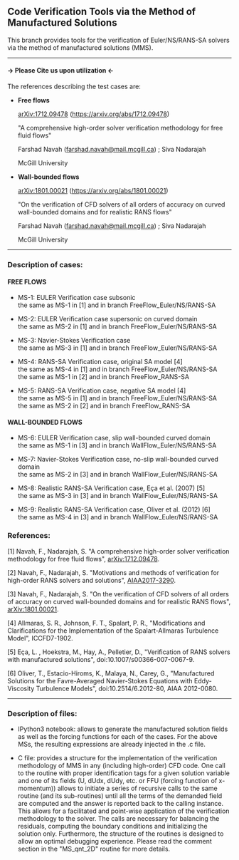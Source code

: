 ## Code Verification Tools via the Method of Manufactured Solutions
This branch provides tools for the verification of Euler/NS/RANS-SA solvers via the method of manufactured solutions (MMS).

---------------------------------------------
#### -> Please Cite us upon utilization <-

The references describing the test cases are: 

- **Free flows**

    [arXiv:1712.09478](arXiv_1712.09478.pdf) (https://arxiv.org/abs/1712.09478)

    "A comprehensive high-order solver verification methodology for free fluid flows"

    Farshad Navah (farshad.navah@mail.mcgill.ca) ; Siva Nadarajah 

    McGill University


- **Wall-bounded flows**

    [arXiv:1801.00021](arXiv_1801.00021.pdf) (https://arxiv.org/abs/1801.00021)

    "On the verification of CFD solvers of all orders of accuracy on curved wall-bounded domains and for realistic RANS flows"

    Farshad Navah (farshad.navah@mail.mcgill.ca) ; Siva Nadarajah 

    McGill University

---------------------------------------------
### Description of cases:

#### FREE FLOWS
- MS-1: EULER Verification case subsonic                                       
        the same as MS-1 in [1] and in branch FreeFlow_Euler/NS/RANS-SA       
                                                                             
- MS-2: EULER Verification case supersonic on curved domain                   
        the same as MS-2 in [1] and in branch FreeFlow_Euler/NS/RANS-SA       
                                                                             
- MS-3:  Navier-Stokes Verification case                    
         the same as MS-3 in [1] and in branch FreeFlow_Euler/NS/RANS-SA       
                                                                             
- MS-4: RANS-SA Verification case, original SA model [4]                         
        the same as MS-4 in [1] and in branch FreeFlow_Euler/NS/RANS-SA       
        the same as MS-1 in [2] and in branch FreeFlow_RANS-SA                
                                                                             
- MS-5: RANS-SA Verification case, negative SA model [4]                         
        the same as MS-5 in [1] and in branch FreeFlow_Euler/NS/RANS-SA       
        the same as MS-2 in [2] and in branch FreeFlow_RANS-SA       

#### WALL-BOUNDED FLOWS        
- MS-6: EULER Verification case, slip wall-bounded curved domain              
        the same as MS-1 in [3] and in branch WallFlow_Euler/NS/RANS-SA       
                                                                             
- MS-7: Navier-Stokes Verification case, no-slip wall-bounded curved domain   
        the same as MS-2 in [3] and in branch WallFlow_Euler/NS/RANS-SA       
                                                                             
- MS-8: Realistic RANS-SA Verification case, Eça et al. (2007) [5]                
        the same as MS-3 in [3] and in branch WallFlow_Euler/NS/RANS-SA       
                                                                             
- MS-9: Realistic RANS-SA Verification case, Oliver et al. (2012) [6]             
        the same as MS-4 in [3] and in branch WallFlow_Euler/NS/RANS-SA       

### References:
[1] Navah, F., Nadarajah, S. "A comprehensive high-order solver verification methodology for free fluid flows", [arXiv:1712.09478](arXiv_1712.09478.pdf).

[2] Navah, F., Nadarajah, S. "Motivations and methods of verification for high-order RANS solvers and solutions", [AIAA2017-3290](AIAA2017-3290.pdf).

[3] Navah, F., Nadarajah, S. "On the verification of CFD solvers of all orders of accuracy on curved wall-bounded domains and for realistic RANS flows", [arXiv:1801.00021](arXiv_1801.00021.pdf).

[4] Allmaras, S. R., Johnson, F. T., Spalart, P. R., "Modifications and Clarifications for the Implementation of the Spalart-Allmaras Turbulence Model", ICCFD7-1902.

[5] Eça, L. , Hoekstra, M., Hay, A., Pelletier, D., "Verification of RANS solvers with manufactured solutions", doi:10.1007/s00366-007-0067-9.

[6] Oliver, T., Estacio-Hiroms, K., Malaya, N., Carey, G., "Manufactured Solutions for the Favre-Averaged Navier-Stokes Equations with Eddy-Viscosity Turbulence Models", doi:10.2514/6.2012-80, AIAA 2012-0080.

---------------------------------------------
### Description of files:

- IPython3 notebook: allows to generate the manufactured solution fields as well as the forcing functions for each of the cases. For the above MSs, the resulting expressions are already injected in the .c file.

- C file: provides a structure for the implementation of the verification methodology of MMS in any (including high-order) CFD code. One call to the routine with proper identification tags for a given solution variable and one of its fields (U, dUdx, dUdy, etc. or FFU (forcing function of x-momentum)) allows to initiate a series of recursive calls to the same routine (and its sub-routines) until all the terms of the demanded field are computed and the answer is reported back to the calling instance. This allows for a facilitated and point-wise application of the verification methodology to the solver. The calls are necessary for balancing the residuals, computing the boundary conditions and initializing the solution only. Furthermore, the structure of the routines is designed to allow an optimal debugging experience. Please read the comment section in the "MS_qnt_2D" routine for more details.
